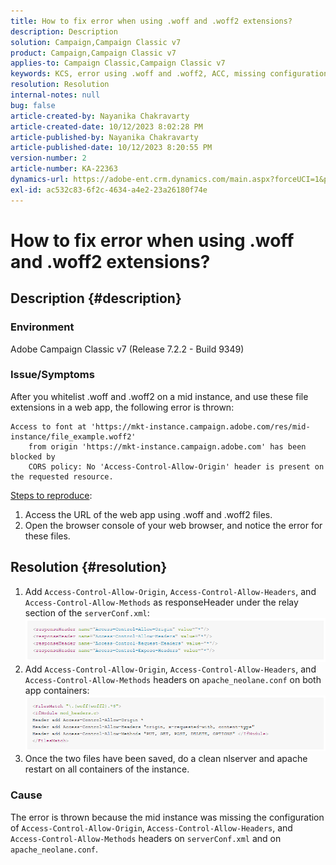 ```yaml
---
title: How to fix error when using .woff and .woff2 extensions?
description: Description
solution: Campaign,Campaign Classic v7
product: Campaign,Campaign Classic v7
applies-to: Campaign Classic,Campaign Classic v7
keywords: KCS, error using .woff and .woff2, ACC, missing configuration on serverConf.xml and Apache
resolution: Resolution
internal-notes: null
bug: false
article-created-by: Nayanika Chakravarty
article-created-date: 10/12/2023 8:02:28 PM
article-published-by: Nayanika Chakravarty
article-published-date: 10/12/2023 8:20:55 PM
version-number: 2
article-number: KA-22363
dynamics-url: https://adobe-ent.crm.dynamics.com/main.aspx?forceUCI=1&pagetype=entityrecord&etn=knowledgearticle&id=03313b44-3a69-ee11-9ae7-6045bd0065b6
exl-id: ac532c83-6f2c-4634-a4e2-23a26180f74e
---
```

# How to fix error when using .woff and .woff2 extensions?

## Description {#description}


### Environment

Adobe Campaign Classic v7 (Release 7.2.2 - Build 9349)

### Issue/Symptoms

After you whitelist .woff and .woff2 on a mid instance, and use these file extensions in a web app, the following error is thrown:


```
Access to font at 'https://mkt-instance.campaign.adobe.com/res/mid-instance/file_example.woff2'
    from origin 'https://mkt-instance.campaign.adobe.com' has been blocked by 
    CORS policy: No 'Access-Control-Allow-Origin' header is present on the requested resource.
```


<u>Steps to reproduce</u>:

1. Access the URL of the web app using .woff and .woff2 files.
2. Open the browser console of your web browser, and notice the error for these files.



## Resolution {#resolution}


1. Add `Access-Control-Allow-Origin`, `Access-Control-Allow-Headers`, and `Access-Control-Allow-Methods` as responseHeader under the relay section of the `serverConf.xml`:    ![](assets/02ae0a1c-2515-ee11-8f6e-6045bd0067ea.png)
2. Add `Access-Control-Allow-Origin`, `Access-Control-Allow-Headers`, and `Access-Control-Allow-Methods` headers on `apache_neolane.conf` on both app containers:    ![](assets/f7215128-2515-ee11-8f6e-6045bd0067ea.png)
3. Once the two files have been saved, do a clean nlserver and apache restart on all containers of the instance.


### Cause

The error is thrown because the mid instance was missing the configuration of `Access-Control-Allow-Origin`, `Access-Control-Allow-Headers`, and `Access-Control-Allow-Methods` headers on `serverConf.xml` and on `apache_neolane.conf`.
